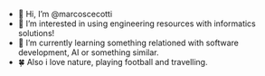 - 👋 Hi, I’m @marcoscecotti
- 👀 I’m interested in using engineering resources with informatics solutions!
- 🌱 I’m currently learning something relationed with software development, AI or something similar.
- 🍀 Also i love nature, playing football and travelling.

<!---
marcoscecotti/marcoscecotti is a ✨ special ✨ repository because its `README.md` (this file) appears on your GitHub profile.
You can click the Preview link to take a look at your changes.
--->

